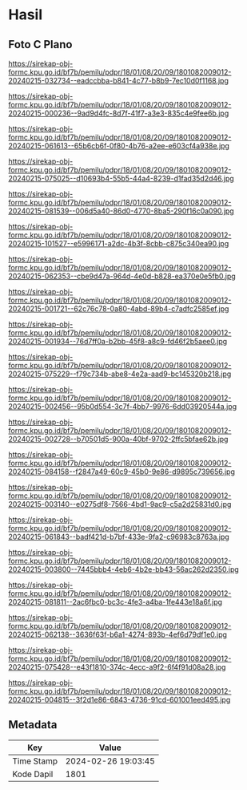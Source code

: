 # Hasil

## Foto C Plano

https://sirekap-obj-formc.kpu.go.id/bf7b/pemilu/pdpr/18/01/08/20/09/1801082009012-20240215-032734--eadccbba-b841-4c77-b8b9-7ec10d0f1168.jpg

https://sirekap-obj-formc.kpu.go.id/bf7b/pemilu/pdpr/18/01/08/20/09/1801082009012-20240215-000236--9ad9d4fc-8d7f-41f7-a3e3-835c4e9fee6b.jpg

https://sirekap-obj-formc.kpu.go.id/bf7b/pemilu/pdpr/18/01/08/20/09/1801082009012-20240215-061613--65b6cb6f-0f80-4b76-a2ee-e603cf4a938e.jpg

https://sirekap-obj-formc.kpu.go.id/bf7b/pemilu/pdpr/18/01/08/20/09/1801082009012-20240215-075025--d10693b4-55b5-44a4-8239-d1fad35d2d46.jpg

https://sirekap-obj-formc.kpu.go.id/bf7b/pemilu/pdpr/18/01/08/20/09/1801082009012-20240215-081539--006d5a40-86d0-4770-8ba5-290f16c0a090.jpg

https://sirekap-obj-formc.kpu.go.id/bf7b/pemilu/pdpr/18/01/08/20/09/1801082009012-20240215-101527--e5996171-a2dc-4b3f-8cbb-c875c340ea90.jpg

https://sirekap-obj-formc.kpu.go.id/bf7b/pemilu/pdpr/18/01/08/20/09/1801082009012-20240215-062353--cbe9d47a-964d-4e0d-b828-ea370e0e5fb0.jpg

https://sirekap-obj-formc.kpu.go.id/bf7b/pemilu/pdpr/18/01/08/20/09/1801082009012-20240215-001721--62c76c78-0a80-4abd-89b4-c7adfc2585ef.jpg

https://sirekap-obj-formc.kpu.go.id/bf7b/pemilu/pdpr/18/01/08/20/09/1801082009012-20240215-001934--76d7ff0a-b2bb-45f8-a8c9-fd46f2b5aee0.jpg

https://sirekap-obj-formc.kpu.go.id/bf7b/pemilu/pdpr/18/01/08/20/09/1801082009012-20240215-075229--f79c734b-abe8-4e2a-aad9-bc145320b218.jpg

https://sirekap-obj-formc.kpu.go.id/bf7b/pemilu/pdpr/18/01/08/20/09/1801082009012-20240215-002456--95b0d554-3c7f-4bb7-9976-6dd03920544a.jpg

https://sirekap-obj-formc.kpu.go.id/bf7b/pemilu/pdpr/18/01/08/20/09/1801082009012-20240215-002728--b70501d5-900a-40bf-9702-2ffc5bfae62b.jpg

https://sirekap-obj-formc.kpu.go.id/bf7b/pemilu/pdpr/18/01/08/20/09/1801082009012-20240215-084158--f2847a49-60c9-45b0-9e86-d9895c739656.jpg

https://sirekap-obj-formc.kpu.go.id/bf7b/pemilu/pdpr/18/01/08/20/09/1801082009012-20240215-003140--e0275df8-7566-4bd1-9ac9-c5a2d25831d0.jpg

https://sirekap-obj-formc.kpu.go.id/bf7b/pemilu/pdpr/18/01/08/20/09/1801082009012-20240215-061843--badf421d-b7bf-433e-9fa2-c96983c8763a.jpg

https://sirekap-obj-formc.kpu.go.id/bf7b/pemilu/pdpr/18/01/08/20/09/1801082009012-20240215-003800--7445bbb4-4eb6-4b2e-bb43-56ac262d2350.jpg

https://sirekap-obj-formc.kpu.go.id/bf7b/pemilu/pdpr/18/01/08/20/09/1801082009012-20240215-081811--2ac6fbc0-bc3c-4fe3-a4ba-1fe443e18a6f.jpg

https://sirekap-obj-formc.kpu.go.id/bf7b/pemilu/pdpr/18/01/08/20/09/1801082009012-20240215-062138--3636f63f-b6a1-4274-893b-4ef6d79df1e0.jpg

https://sirekap-obj-formc.kpu.go.id/bf7b/pemilu/pdpr/18/01/08/20/09/1801082009012-20240215-075428--e43f1810-374c-4ecc-a9f2-6f4f91d08a28.jpg

https://sirekap-obj-formc.kpu.go.id/bf7b/pemilu/pdpr/18/01/08/20/09/1801082009012-20240215-004815--3f2d1e86-6843-4736-91cd-601001eed495.jpg


## Metadata

| Key        | Value               |
| ---------- | ------------------- |
| Time Stamp | 2024-02-26 19:03:45 |
| Kode Dapil | 1801                |



